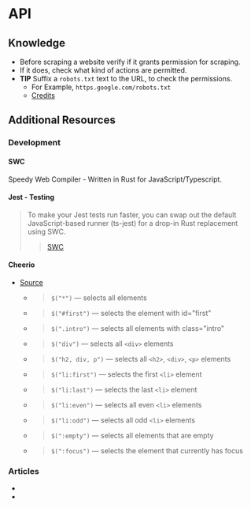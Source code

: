 # API

## Knowledge

- Before scraping a website verify if it grants permission for scraping.
- If it does, check what kind of actions are permitted.
- **TIP** Suffix a `robots.txt` text to the URL, to check the permissions.
  - For Example, `https.google.com/robots.txt`
  - [Credits](https://www.section.io/engineering-education/build-a-web-scraper-using-cheerio/)

## Additional Resources

### Development

#### SWC

Speedy Web Compiler - Written in Rust for JavaScript/Typescript.

#### Jest - Testing

> To make your Jest tests run faster, you can swap out the default JavaScript-based runner (ts-jest) for a drop-in Rust replacement using SWC.
> > [SWC](https://swc.rs/docs/usage/jest)

#### Cheerio

- [Source](https://zetcode.com/javascript/cheerio/)
  - > `$("*")` — selects all elements
  - > `$("#first")` — selects the element with id="first"
  - > `$(".intro")` — selects all elements with class="intro"
  - > `$("div")` — selects all `<div>` elements
  - > `$("h2, div, p")` — selects all `<h2>`, `<div>`, `<p>` elements
  - > `$("li:first")` — selects the first `<li>` element
  - > `$("li:last")` — selects the last `<li>` element
  - > `$("li:even")` — selects all even `<li>` elements
  - > `$("li:odd")` — selects all odd `<li>` elements
  - > `$(":empty")` — selects all elements that are empty
  - > `$(":focus")` — selects the element that currently has focus

### Articles

- [](https://www.freecodecamp.org/news/how-to-scrape-websites-with-node-js-and-cheerio/)
- [](https://zetcode.com/javascript/cheerio/)
